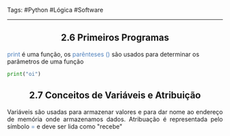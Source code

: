 Tags: #Python #Lógica #Software

___
## <center>  2.6 Primeiros Programas</center>
<font color="#4f81bd">print</font> é uma função, os <font color="#4f81bd">parênteses ()</font> são usados para determinar os parâmetros de uma função

```python
print("oi")
```

## <center>2.7 Conceitos de Variáveis e Atribuição</center>
<p align="justify">Variáveis são usadas para armazenar valores e para dar nome ao endereço de memória onde armazenamos dados.
Atribuação é representada pelo símbolo <font color="#4f81bd">=</font> e deve ser lida como "recebe"</p>
